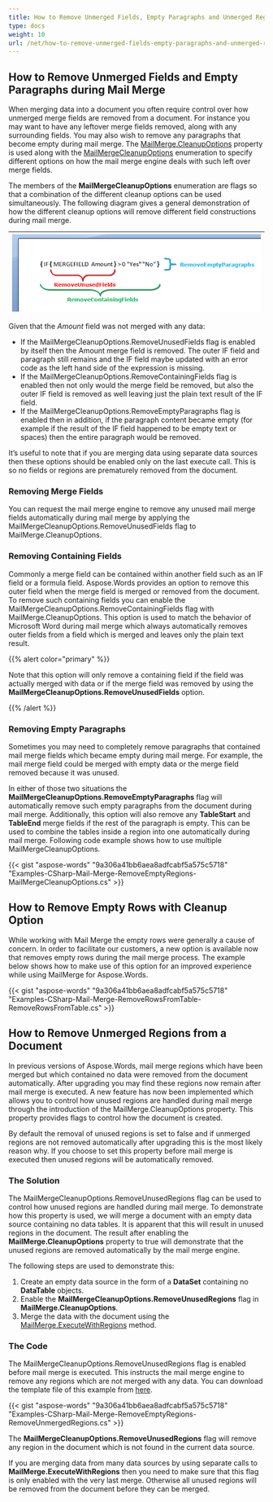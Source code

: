 ```yaml
---
title: How to Remove Unmerged Fields, Empty Paragraphs and Unmerged Regions
type: docs
weight: 10
url: /net/how-to-remove-unmerged-fields-empty-paragraphs-and-unmerged-regions/
---
```


## **How to Remove Unmerged Fields and Empty Paragraphs during Mail Merge**
When merging data into a document you often require control over how unmerged merge fields are removed from a document. For instance you may want to have any leftover merge fields removed, along with any surrounding fields. You may also wish to remove any paragraphs that become empty during mail merge. The [MailMerge.CleanupOptions](http://www.aspose.com/api/net/words/aspose.words.mailmerging/mailmerge/properties/cleanupoptions) property is used along with the [MailMergeCleanupOptions](http://www.aspose.com/api/net/words/aspose.words.mailmerging/mailmergecleanupoptions) enumeration to specify different options on how the mail merge engine deals with such left over merge fields.

The members of the **MailMergeCleanupOptions** enumeration are flags so that a combination of the different cleanup options can be used simultaneously. The following diagram gives a general demonstration of how the different cleanup options will remove different field constructions during mail merge.

|![todo:image_alt_text](how-to-remove-unmerged-fields-empty-paragraphs-and-unmerged-regions_1.png)|
| :- |
Given that the *Amount* field was not merged with any data:

- If the MailMergeCleanupOptions.RemoveUnusedFields flag is enabled by itself then the Amount merge field is removed. The outer IF field and paragraph still remains and the IF field maybe updated with an error code as the left hand side of the expression is missing.
- If the MailMergeCleanupOptions.RemoveContainingFields flag is enabled then not only would the merge field be removed, but also the outer IF field is removed as well leaving just the plain text result of the IF field.
- If the MailMergeCleanupOptions.RemoveEmptyParagraphs flag is enabled then in addition, if the paragraph content became empty (for example if the result of the IF field happened to be empty text or spaces) then the entire paragraph would be removed.

It’s useful to note that if you are merging data using separate data sources then these options should be enabled only on the last execute call. This is so no fields or regions are prematurely removed from the document.
### **Removing Merge Fields**
You can request the mail merge engine to remove any unused mail merge fields automatically during mail merge by applying the MailMergeCleanupOptions.RemoveUnusedFields flag to MailMerge.CleanupOptions.
### **Removing Containing Fields**
Commonly a merge field can be contained within another field such as an IF field or a formula field. Aspose.Words provides an option to remove this outer field when the merge field is merged or removed from the document. To remove such containing fields you can enable the MailMergeCleanupOptions.RemoveContainingFields flag with MailMerge.CleanupOptions. This option is used to match the behavior of Microsoft Word during mail merge which always automatically removes outer fields from a field which is merged and leaves only the plain text result.

{{% alert color="primary" %}} 

Note that this option will only remove a containing field if the field was actually merged with data or if the merge field was removed by using the **MailMergeCleanupOptions.RemoveUnusedFields** option.

{{% /alert %}} 
### **Removing Empty Paragraphs**
Sometimes you may need to completely remove paragraphs that contained mail merge fields which became empty during mail merge. For example, the mail merge field could be merged with empty data or the merge field removed because it was unused.

In either of those two situations the **MailMergeCleanupOptions.RemoveEmptyParagraphs** flag will automatically remove such empty paragraphs from the document during mail merge.
Additionally, this option will also remove any **TableStart** and **TableEnd** merge fields if the rest of the paragraph is empty. This can be used to combine the tables inside a region into one automatically during mail merge. Following code example shows how to use multiple MailMergeCleanupOptions.

{{< gist "aspose-words" "9a306a41bb6aea8adfcabf5a575c5718" "Examples-CSharp-Mail-Merge-RemoveEmptyRegions-MailMergeCleanupOptions.cs" >}}
## **How to Remove Empty Rows with Cleanup Option**
While working with Mail Merge the empty rows were generally a cause of concern. In order to facilitate our customers, a new option is available now that removes empty rows during the mail merge process. The example below shows how to make use of this option for an improved experience while using MailMerge for Aspose.Words.



{{< gist "aspose-words" "9a306a41bb6aea8adfcabf5a575c5718" "Examples-CSharp-Mail-Merge-RemoveRowsFromTable-RemoveRowsFromTable.cs" >}}
## **How to Remove Unmerged Regions from a Document**
In previous versions of Aspose.Words, mail merge regions which have been merged but which contained no data were removed from the document automatically. After upgrading you may find these regions now remain after mail merge is executed. A new feature has now been implemented which allows you to control how unused regions are handled during mail merge through the introduction of the MailMerge.CleanupOptions property. This property provides flags to control how the document is created.

By default the removal of unused regions is set to false and if unmerged regions are not removed automatically after upgrading this is the most likely reason why. If you choose to set this property before mail merge is executed then unused regions will be automatically removed.
### **The Solution**
The MailMergeCleanupOptions.RemoveUnusedRegions flag can be used to control how unused regions are handled during mail merge. To demonstrate how this property is used, we will merge a document with an empty data source containing no data tables. It is apparent that this will result in unused regions in the document. The result after enabling the **MailMerge.CleanupOptions** property to true will demonstrate that the unused regions are removed automatically by the mail merge engine.

The following steps are used to demonstrate this:

1. Create an empty data source in the form of a **DataSet** containing no **DataTable** objects.
1. Enable the **MailMergeCleanupOptions.RemoveUnusedRegions** flag in **MailMerge.CleanupOptions**.
1. Merge the data with the document using the [MailMerge.ExecuteWithRegions](http://www.aspose.com/api/net/words/aspose.words.mailmerging.mailmerge/executewithregions/methods/2) method.
### **The Code**
The MailMergeCleanupOptions.RemoveUnusedRegions flag is enabled before mail merge is executed. This instructs the mail merge engine to remove any regions which are not merged with any data. You can download the template file of this example from [here](https://github.com/aspose-words/Aspose.Words-for-.NET/blob/master/Examples/Data/Mail-Merge/TestFile%20Empty.doc).

{{< gist "aspose-words" "9a306a41bb6aea8adfcabf5a575c5718" "Examples-CSharp-Mail-Merge-RemoveEmptyRegions-RemoveUnmergedRegions.cs" >}}

The **MailMergeCleanupOptions.RemoveUnusedRegions** flag will remove any region in the document which is not found in the current data source.

If you are merging data from many data sources by using separate calls to **MailMerge.ExecuteWithRegions** then you need to make sure that this flag is only enabled with the very last merge. Otherwise all unused regions will be removed from the document before they can be merged.
